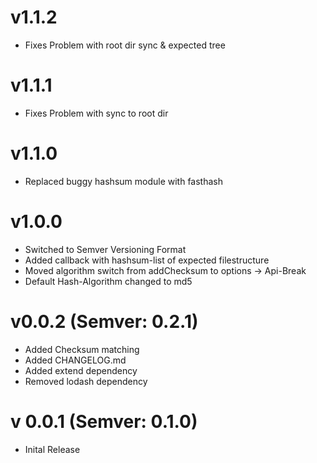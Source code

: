 # v1.1.2

- Fixes Problem with root dir sync & expected tree

# v1.1.1

- Fixes Problem with sync to root dir

# v1.1.0

- Replaced buggy hashsum module with fasthash

# v1.0.0

- Switched to Semver Versioning Format
- Added callback with hashsum-list of expected filestructure
- Moved algorithm switch from addChecksum to options -> Api-Break
- Default Hash-Algorithm changed to md5

# v0.0.2 (Semver: 0.2.1)

- Added Checksum matching
- Added CHANGELOG.md
- Added extend dependency
- Removed lodash dependency

# v 0.0.1 (Semver: 0.1.0)

- Inital Release